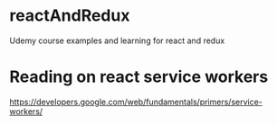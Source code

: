 # reactAndRedux
Udemy course examples and learning for react and redux

# Reading on react service workers
https://developers.google.com/web/fundamentals/primers/service-workers/